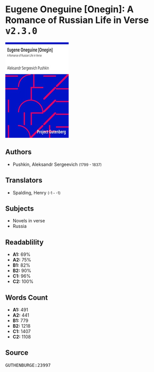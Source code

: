 # Eugene Oneguine [Onegin]: A Romance of Russian Life in Verse <kbd>v2.3.0</kbd>

![](./cover.medium.jpg "")

## Authors


 - Pushkin, Aleksandr Sergeevich <small>(1799 - 1837)</small>

## Translators


 - Spalding, Henry <small>(-1 - -1)</small>

## Subjects


 - Novels in verse
 - Russia

## Readablility


 - **A1:** 69%
 - **A2:** 75%
 - **B1:** 82%
 - **B2:** 90%
 - **C1:** 96%
 - **C2:** 100%

## Words Count


 - **A1:** 491
 - **A2:** 441
 - **B1:** 779
 - **B2:** 1218
 - **C1:** 1407
 - **C2:** 1108

## Source


<kbd>GUTHENBURGE:23997</kbd>
